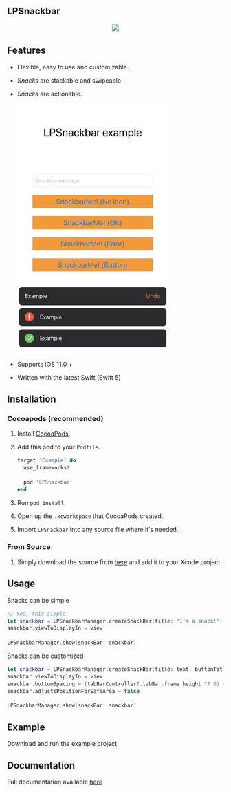 ## LPSnackbar


<p align="center">
<img src="https://raw.githubusercontent.com/carlosDigio/LPSnackbar/master/.github/Screen2.png"/>  
</p>

## Features 

- Flexible, easy to use and customizable.
- _Snacks_ are stackable and swipeable.
- _Snacks_ are actionable.
	
	<img src="https://raw.githubusercontent.com/carlosDigio/LPSnackbar/master/.github/Screen3.jpg" width="350"/>  

- Supports iOS 11.0 +
- Written with the latest Swift (Swift 5)

## Installation

### Cocoapods (recommended)

1. Install [CocoaPods](https://cocoapods.org).
2. Add this pod to your `Podfile`.

	```ruby
	target 'Example' do
	  use_frameworks!

	  pod 'LPSnackbar'
	end
	```
3. Run `pod install`.
4. Open up the `.xcworkspace` that CocoaPods created.
5. Import `LPSnackbar` into any source file where it's needed.

### From Source

1. Simply download the source from [here](https://github.com/carlosDigio/LPSnackbar/tree/master/LPSnackbar) and add it to your Xcode project.


## Usage

Snacks can be simple

```swift
// Yes, this simple.
let snackbar = LPSnackbarManager.createSnackBar(title: "I'm a snack!")
snackbar.viewToDisplayIn = view

LPSnackbarManager.show(snackBar: snackbar)
```

Snacks can be customized

```swift
let snackbar = LPSnackbarManager.createSnackBar(title: text, buttonTitle: "Undo", delegate: self)
snackbar.viewToDisplayIn = view
snackbar.bottomSpacing = (tabBarController?.tabBar.frame.height ?? 0) + 12
snackbar.adjustsPositionForSafeArea = false

LPSnackbarManager.show(snackBar: snackbar)
```

## Example

Download and run the example project

## Documentation

Full documentation available [here](https://htmlpreview.github.io/?https://github.com/luispadron/LPSnackbar/blob/master/docs/index.html)
